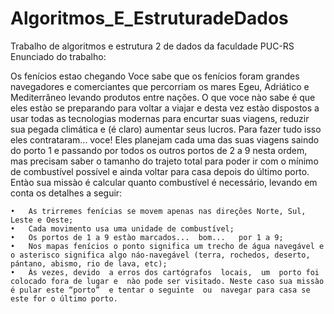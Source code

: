 # Algoritmos_E_EstruturadeDados
Trabalho de algoritmos e estrutura 2 de dados da faculdade PUC-RS
Enunciado do trabalho:

  Os fenícios estao chegando 
    Voce sabe que os fenícios foram grandes navegadores e comerciantes que percorriam os mares Egeu, Adriático e Mediterrâneo levando produtos entre nações. O que voce nào sabe é que eles estào se preparando  para  voltar  a viajar  e desta vez estào dispostos a usar  todas as tecnologias  modernas para encurtar suas viagens, reduzir sua pegada climática e (é claro) aumentar seus lucros.
Para fazer  tudo isso eles contrataram...   voce!  Eles planejam cada  uma das suas viagens saindo do porto 1 e passando por todos os outros portos de 2 a 9 nesta  ordem,  mas precisam  saber  o tamanho do trajeto total para  poder  ir com o mínimo de combustível  possível  e ainda voltar  para casa depois do último porto.  Entào sua missào é calcular quanto combustível  é necessário,  levando em conta os detalhes a seguir:
  
    •	As trirremes fenícias se movem apenas nas direções Norte, Sul, Leste e Oeste;
    •	Cada movimento usa uma unidade de combustível;
    •	Os portos de 1 a 9 estào marcados...  bom...   por 1 a 9;
    •	Nos mapas fenícios o ponto significa um trecho de água navegável e o asterisco significa algo náo-navegável (terra, rochedos, deserto, pántano, abismo, rio de lava, etc);
    •	Às vezes, devido  a erros dos cartógrafos  locais,  um  porto foi colocado fora de lugar e  nào pode ser visitado. Neste caso sua missào é pular este “porto”  e tentar o seguinte  ou  navegar para casa se este for o último porto.

